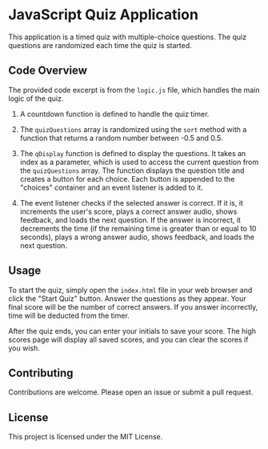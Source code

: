 # JavaScript Quiz Application

This application is a timed quiz with multiple-choice questions. The quiz questions are randomized each time the quiz is started.

## Code Overview

The provided code excerpt is from the `logic.js` file, which handles the main logic of the quiz.

1. A countdown function is defined to handle the quiz timer.

2. The `quizQuestions` array is randomized using the `sort` method with a function that returns a random number between -0.5 and 0.5.

3. The `qDisplay` function is defined to display the questions. It takes an index as a parameter, which is used to access the current question from the `quizQuestions` array. The function displays the question title and creates a button for each choice. Each button is appended to the "choices" container and an event listener is added to it.

4. The event listener checks if the selected answer is correct. If it is, it increments the user's score, plays a correct answer audio, shows feedback, and loads the next question. If the answer is incorrect, it decrements the time (if the remaining time is greater than or equal to 10 seconds), plays a wrong answer audio, shows feedback, and loads the next question.

## Usage

To start the quiz, simply open the `index.html` file in your web browser and click the "Start Quiz" button. Answer the questions as they appear. Your final score will be the number of correct answers. If you answer incorrectly, time will be deducted from the timer.

After the quiz ends, you can enter your initials to save your score. The high scores page will display all saved scores, and you can clear the scores if you wish.

## Contributing

Contributions are welcome. Please open an issue or submit a pull request.

## License

This project is licensed under the MIT License.